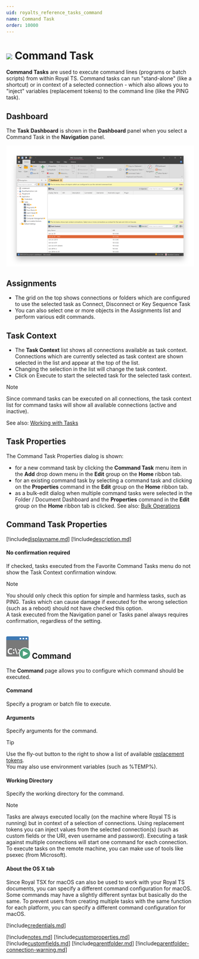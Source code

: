 ```yaml
---
uid: royalts_reference_tasks_command
name: Command Task
order: 10000
---
```



# ![](/r2021/images/RoyalTS/Plugins/Tasks/CommandTasks/SVG_PluginIcon_32.svg#img_header) Command Task
**Command Tasks** are used to execute command lines (programs or batch scripts) from within Royal TS. Command tasks can run "stand-alone" (like a shortcut) or in context of a selected connection - which also allows you to "inject" variables (replacement tokens) to the command line (like the PING task).

## Dashboard
The **Task Dashboard** is shown in the **Dashboard** panel when you select a Command Task in the **Navigation** panel.

![CommandTask_Dashboard](/r2021/images/RoyalTS/Plugins/Tasks/CommandTask/commandtask_dashboard.png)

## Assignments
- The grid on the top shows connections or folders which are configured to use the selected task as Connect, Disconnect or Key Sequence Task
- You can also select one or more objects in the Assignments list and perform various edit commands.

## Task Context
- The **Task Context** list shows all connections available as task context. Connections which are currently selected as task context are shown selected in the list and appear at the top of the list.
- Changing the selection in the list will change the task context.
- Click on Execute to start the selected task for the selected task context.

> [!Note]
> Since command tasks can be executed on all connections, the task context list for command tasks will show all available connections (active and inactive).

See also: [Working with Tasks](xref:royalts_tutorials_tasks)

## Task Properties
The Command Task Properties dialog is shown:
- for a new command task by clicking the **Command Task** menu item in the **Add** drop down menu in the **Edit** group on the **Home** ribbon tab.
- for an existing command task by selecting a command task and clicking on the **Properties** command in the **Edit** group on the **Home** ribbon tab.
- as a bulk-edit dialog when multiple command tasks were selected in the Folder / Document Dashboard and the **Properties** command in the **Edit** group on the **Home** ribbon tab is clicked. See also: [Bulk Operations](xref:royalts_tutorials_bulk)

## Command Task Properties
[!include[displayname.md](~/royalts/_shared/displayname.md)]
[!include[description.md](~/royalts/_shared/description.md)]

#### No confirmation required
If checked, tasks executed from the Favorite Command Tasks menu do not show the Task Context confirmation window.

> [!Note]
> You should only check this option for simple and harmless tasks, such as PING. Tasks which can cause damage if executed for the wrong selection (such as a reboot) should not have checked this option.  
> A task executed from the Navigation panel or Tasks panel always requires confirmation, regardless of the setting.

## ![](/r2021/images/RoyalTS/Plugins/Tasks/CommandTask/SVG_PageCommand_32.svg#img_header) Command
The **Command** page allows you to configure which command should be executed.

#### Command
Specify a program or batch file to execute.

#### Arguments
Specify arguments for the command.

> [!Tip]
> Use the fly-out button to the right to show a list of available [replacement tokens](xref:royalts_advanced_tokens).  
> You may also use environment variables (such as %TEMP%).

#### Working Directory
Specify the working directory for the command.

> [!Note]
> Tasks are always executed locally (on the machine where Royal TS is running) but in context of a selection of connections. Using replacement tokens you can inject values from the selected connection(s) (such as custom fields or the URI, even username and password). Executing a task against multiple connections will start one command for each connection.  
> To execute tasks on the remote machine, you can make use of tools like psexec (from Microsoft).

#### About the OS X tab
Since Royal TSX for macOS can also be used to work with your Royal TS documents, you can specify a different command configuration for macOS. Some commands may have a slightly different syntax but basically do the same. To prevent users from creating multiple tasks with the same function for each platform, you can specify a different command configuration for macOS.

[!include[credentials.md](~/royalts/_shared/credentials.md)]

[!include[notes.md](~/royalts/_shared/notes.md)]
[!include[customproperties.md](~/royalts/_shared/customproperties.md)]
[!include[customfields.md](~/royalts/_shared/customfields.md)]
[!include[parentfolder.md](~/royalts/_shared/parentfolder.md)]
[!include[parentfolder-connection-warning.md](~/royalts/_shared/parentfolder-connection-warning.md)]
